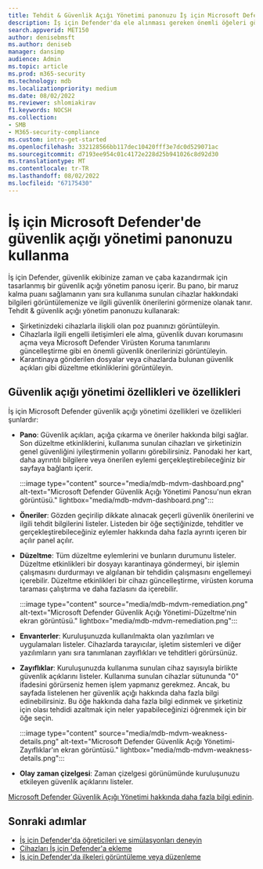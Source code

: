 ```yaml
---
title: Tehdit & Güvenlik Açığı Yönetimi panonuzu İş için Microsoft Defender'da görüntüleme
description: İş için Defender'da ele alınması gereken önemli öğeleri görmek için Tehdit & Güvenlik Açığı Yönetimi panonuzu kullanın.
search.appverid: MET150
author: denisebmsft
ms.author: deniseb
manager: dansimp
audience: Admin
ms.topic: article
ms.prod: m365-security
ms.technology: mdb
ms.localizationpriority: medium
ms.date: 08/02/2022
ms.reviewer: shlomiakirav
f1.keywords: NOCSH
ms.collection:
- SMB
- M365-security-compliance
ms.custom: intro-get-started
ms.openlocfilehash: 332128566bb117dec10420fff3e7dc0d529071ac
ms.sourcegitcommit: d7193ee954c01c4172e228d25b941026c8d92d30
ms.translationtype: MT
ms.contentlocale: tr-TR
ms.lasthandoff: 08/02/2022
ms.locfileid: "67175430"
---
```

# <a name="use-your-vulnerability-management-dashboard-in-microsoft-defender-for-business"></a>İş için Microsoft Defender'de güvenlik açığı yönetimi panonuzu kullanma

İş için Defender, güvenlik ekibinize zaman ve çaba kazandırmak için tasarlanmış bir güvenlik açığı yönetim panosu içerir. Bu pano, bir maruz kalma puanı sağlamanın yanı sıra kullanıma sunulan cihazlar hakkındaki bilgileri görüntülemenize ve ilgili güvenlik önerilerini görmenize olanak tanır. Tehdit & güvenlik açığı yönetim panonuzu kullanarak:

- Şirketinizdeki cihazlarla ilişkili olan poz puanınızı görüntüleyin.
- Cihazlarla ilgili engelli iletişimleri ele alma, güvenlik duvarı korumasını açma veya Microsoft Defender Virüsten Koruma tanımlarını güncelleştirme gibi en önemli güvenlik önerilerinizi görüntüleyin.
- Karantinaya gönderilen dosyalar veya cihazlarda bulunan güvenlik açıkları gibi düzeltme etkinliklerini görüntüleyin.

## <a name="vulnerability-management-features-and-capabilities"></a>Güvenlik açığı yönetimi özellikleri ve özellikleri

İş için Microsoft Defender güvenlik açığı yönetimi özellikleri ve özellikleri şunlardır:

- **Pano**: Güvenlik açıkları, açığa çıkarma ve öneriler hakkında bilgi sağlar. Son düzeltme etkinliklerini, kullanıma sunulan cihazları ve şirketinizin genel güvenliğini iyileştirmenin yollarını görebilirsiniz. Panodaki her kart, daha ayrıntılı bilgilere veya önerilen eylemi gerçekleştirebileceğiniz bir sayfaya bağlantı içerir.

    :::image type="content" source="media/mdb-mdvm-dashboard.png" alt-text="Microsoft Defender Güvenlik Açığı Yönetimi Panosu'nun ekran görüntüsü." lightbox="media/mdb-mdvm-dashboard.png":::

- **Öneriler**: Gözden geçirilip dikkate alınacak geçerli güvenlik önerilerini ve ilgili tehdit bilgilerini listeler. Listeden bir öğe seçtiğinizde, tehditler ve gerçekleştirebileceğiniz eylemler hakkında daha fazla ayrıntı içeren bir açılır panel açılır.

- **Düzeltme**: Tüm düzeltme eylemlerini ve bunların durumunu listeler. Düzeltme etkinlikleri bir dosyayı karantinaya göndermeyi, bir işlemin çalışmasını durdurmayı ve algılanan bir tehdidin çalışmasını engellemeyi içerebilir. Düzeltme etkinlikleri bir cihazı güncelleştirme, virüsten koruma taraması çalıştırma ve daha fazlasını da içerebilir. 

    :::image type="content" source="media/mdb-mdvm-remediation.png" alt-text="Microsoft Defender Güvenlik Açığı Yönetimi-Düzeltme'nin ekran görüntüsü." lightbox="media/mdb-mdvm-remediation.png":::

- **Envanterler**: Kuruluşunuzda kullanılmakta olan yazılımları ve uygulamaları listeler. Cihazlarda tarayıcılar, işletim sistemleri ve diğer yazılımların yanı sıra tanımlanan zayıflıkları ve tehditleri görürsünüz.

- **Zayıflıklar**: Kuruluşunuzda kullanıma sunulan cihaz sayısıyla birlikte güvenlik açıklarını listeler. Kullanıma sunulan cihazlar sütununda "0" ifadesini görürseniz hemen işlem yapmanız gerekmez. Ancak, bu sayfada listelenen her güvenlik açığı hakkında daha fazla bilgi edinebilirsiniz. Bu öğe hakkında daha fazla bilgi edinmek ve şirketiniz için olası tehdidi azaltmak için neler yapabileceğinizi öğrenmek için bir öğe seçin.

    :::image type="content" source="media/mdb-mdvm-weakness-details.png" alt-text="Microsoft Defender Güvenlik Açığı Yönetimi-Zayıflıklar'ın ekran görüntüsü." lightbox="media/mdb-mdvm-weakness-details.png":::

- **Olay zaman çizelgesi**: Zaman çizelgesi görünümünde kuruluşunuzu etkileyen güvenlik açıklarını listeler.   

[Microsoft Defender Güvenlik Açığı Yönetimi hakkında daha fazla bilgi edinin](../defender-vulnerability-management/defender-vulnerability-management.md).

## <a name="next-steps"></a>Sonraki adımlar

- [İş için Defender'da öğreticileri ve simülasyonları deneyin](mdb-tutorials.md)
- [Cihazları İş için Defender'a ekleme](mdb-onboard-devices.md)
- [İş için Defender'da ilkeleri görüntüleme veya düzenleme](mdb-view-edit-create-policies.md)
